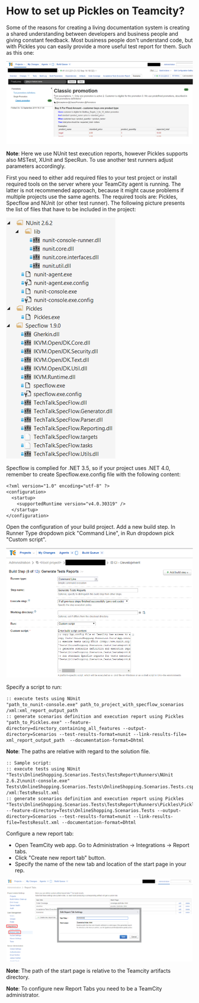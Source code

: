 # How to set up Pickles on Teamcity?

Some of the reasons for creating a living documentation system is creating a shared understanding between developers and business people and giving constant feedback. Most business people don't understand code, but with Pickles you can easily provide a more useful test report for them. Such as this one:

![](../Images/TeamCityHowTo/scenarios_teamcity.PNG)

**Note**: Here we use NUnit test execution reports, however Pickles supports also MSTest, XUnit and SpecRun. To use another test runners adjust parameters accordingly.

First you need to either add required files to your test project or install required tools on the server where your TeamCity agent is running. The latter is not recommended approach, because it might cause problems if multiple projects use the same agents.
The required tools are: Pickles, Specflow and NUnit (or other test runner).
The following picture presents the list of files that have to be included in the project:

![](../Images/TeamCityHowTo/required_files.png)

Specflow is complied for .NET 3.5, so if your project uses .NET 4.0, remember to create Specflow.exe.config file with the following content: 


    <?xml version="1.0" encoding="utf-8" ?> 
    <configuration> 
      <startup> 
        <supportedRuntime version="v4.0.30319" /> 
      </startup> 
    </configuration>

Open the configuration of your build project. Add a new build step. 
In Runner Type dropdown pick "Command Line", in Run dropdown pick "Custom script".

![](../Images/TeamCityHowTo/test_reports.PNG)

Specify a script to run:

    :: execute tests using NUnit 
    "path_to_nunit-console.exe" path_to_project_with_specflow_scenarios /xml:xml_report_output_path 
    :: generate scenarios definition and execution report using Pickles 
    "path_to_Pickles.exe" --feature-directory=directory_containing_all_features --output-directory=Scenarios --test-results-format=nunit --link-results-file= xml_report_output_path  --documentation-format=Dhtml

**Note**: The paths are relative with regard to the solution file.

    :: Sample script:
    :: execute tests using NUnit 
    "Tests\OnlineShopping.Scenarios.Tests\TestsReport\Runners\NUnit 2.6.2\nunit-console.exe" Tests\OnlineShopping.Scenarios.Tests\OnlineShopping.Scenarios.Tests.csproj /xml:TestsResult.xml 
    :: generate scenarios definition and execution report using Pickles 
    "Tests\OnlineShopping.Scenarios.Tests\TestsReport\Runners\Pickles\Pickles.exe" --feature-directory=Tests\OnlineShopping.Scenarios.Tests --output-directory=Scenarios --test-results-format=nunit --link-results-file=TestsResult.xml --documentation-format=Dhtml

Configure a new report tab:

* Open TeamCity web app. Go to Administration -> Integrations -> Report tabs.
* Click "Create new report tab" button.
* Specify the name of the new tab and location of the start page in your rep.

![](../Images/TeamCityHowTo/report_config.PNG)
  
**Note**: The path of the start page is relative to the Teamcity artifacts directory.

**Note**: To configure new Report Tabs you need to be a TeamCity administrator.

